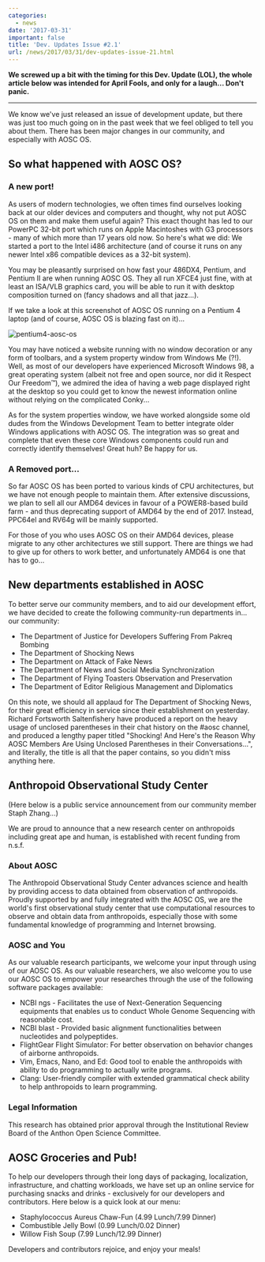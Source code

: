 ```yaml
---
categories:
  - news
date: '2017-03-31'
important: false
title: 'Dev. Updates Issue #2.1'
url: /news/2017/03/31/dev-updates-issue-21.html
---
```



**We screwed up a bit with the timing for this Dev. Update (LOL), the whole article below was intended for April Fools, and only for a laugh... Don't panic.**

---------------------------------------

We know we've just released an issue of development update, but there was just too much going on in the past week that we feel obliged to tell you about them. There has been major changes in our community, and especially with AOSC OS.

So what happened with AOSC OS?
---------------------------------------

### A new port!

As users of modern technologies, we often times find ourselves looking back at our older devices and computers and thought, why not put AOSC OS on them and make them useful again? This exact thought has led to our PowerPC 32-bit port which runs on Apple Macintoshes with G3 processors - many of which more than 17 years old now. So here's what we did: We started a port to the Intel i486 architecture (and of course it runs on any newer Intel x86 compatible devices as a 32-bit system).

You may be pleasantly surprised on how fast your 486DX4, Pentium, and Pentium II are when running AOSC OS. They all run XFCE4 just fine, with at least an ISA/VLB graphics card, you will be able to run it with desktop composition turned on (fancy shadows and all that jazz...).

If we take a look at this screenshot of AOSC OS running on a Pentium 4 laptop (and of course, AOSC OS is blazing fast on it)...

![pentium4-aosc-os](/assets/i/news/april-fools-2017.png)

You may have noticed a website running with no window decoration or any form of toolbars, and a system property window from Windows Me (?!). Well, as most of our developers have experienced Microsoft Windows 98, a great operating system (albeit not free and open source, nor did it Respect Our Freedom™), we admired the idea of having a web page displayed right at the desktop so you could get to know the newest information online without relying on the complicated Conky...

As for the system properties window, we have worked alongside some old dudes from the Windows Development Team to better integrate older Windows applications with AOSC OS. The integration was so great and complete that even these core Windows components could run and correctly identify themselves! Great huh? Be happy for us.

### A Removed port...

So far AOSC OS has been ported to various kinds of CPU architectures, but we have not enough people to maintain them. After extensive discussions, we plan to sell all our AMD64 devices in favour of a POWER8-based build farm - and thus deprecating support of AMD64 by the end of 2017. Instead, PPC64el and RV64g will be mainly supported.

For those of you who uses AOSC OS on their AMD64 devices, please migrate to any other architectures we still support. There are things we had to give up for others to work better, and unfortunately AMD64 is one that has to go...

New departments established in AOSC
---------------------------------------------

To better serve our community members, and to aid our development effort, we have decided to create the following community-run departments in... our community:

- The Department of Justice for Developers Suffering From Pakreq Bombing
- The Department of Shocking News
- The Department on Attack of Fake News
- The Department of News and Social Media Synchronization
- The Department of Flying Toasters Observation and Preservation
- The Department of Editor Religious Management and Diplomatics

On this note, we should all applaud for The Department of Shocking News, for their great efficiency in service since their establishment on yesterday. Richard Fortsworth Saltenfishery have produced a report on the heavy usage of unclosed parentheses in their chat history on the #aosc channel, and produced a lengthy paper titled "Shocking! And Here's the Reason Why AOSC Members Are Using Unclosed Parentheses in their Conversations...", and literally, the title is all that the paper contains, so you didn't miss anything here.

Anthropoid Observational Study Center
-------------------------------------

(Here below is a public service announcement from our community member Staph Zhang...)

We are proud to announce that a new research center on anthropoids including great ape and human, is established with recent funding from n.s.f.

### About AOSC

The Anthropoid Observational Study Center advances science and health by providing access to data obtained from observation of anthropoids. Proudly supported by and fully integrated with the AOSC OS, we are the world's first observational study center that use computational resources to observe and obtain data from anthropoids, especially those with some fundamental knowledge of programming and Internet browsing.

### AOSC and You

As our valuable research participants, we welcome your input through using of our AOSC OS. As our valuable researchers, we also welcome you to use our AOSC OS to empower your researches through the use of the following software packages available:

- NCBI ngs - Facilitates the use of Next-Generation Sequencing equipments that enables us to conduct Whole Genome Sequencing with reasonable cost.
- NCBI blast - Provided basic alignment functionalities between nucleotides and polypeptides.
- FlightGear Flight Simulator: For better observation on behavior changes of airborne anthropoids.
- Vim, Emacs, Nano, and Ed: Good tool to enable the anthropoids with ability to do programming to actually write programs.
- Clang: User-friendly compiler with extended grammatical check ability to help anthropoids to learn programming.

### Legal Information

This research has obtained prior approval through the Institutional Review Board of the Anthon Open Science Committee.

AOSC Groceries and Pub!
-----------------------------

To help our developers through their long days of packaging, localization, infrastructure, and chatting workloads, we have set up an online service for purchasing snacks and drinks - exclusively for our developers and contributors. Here below is a quick look at our menu:

- Staphylococcus Aureus Chaw-Fun (4.99 Lunch/7.99 Dinner)
- Combustible Jelly Bowl (0.99 Lunch/0.02 Dinner)
- Willow Fish Soup (7.99 Lunch/12.99 Dinner)

Developers and contributors rejoice, and enjoy your meals!
